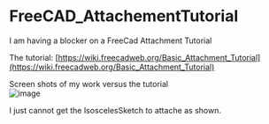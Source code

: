 # FreeCAD_AttachementTutorial
I am having a blocker on a FreeCad Attachment Tutorial

The tutorial: [https://wiki.freecadweb.org/Basic_Attachment_Tutorial](https://wiki.freecadweb.org/Basic_Attachment_Tutorial)

Screen shots of my work versus the tutorial  
![image](https://user-images.githubusercontent.com/5836181/208208639-a2cc1a83-868a-4249-b0c1-544b88be7b19.png)

I just cannot get the IsoscelesSketch to attache as shown.

